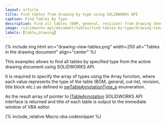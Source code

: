 ```yaml
---
layout: article
title: Find tables from drawing by type using SOLIDWORKS API
caption: Find Tables By Type
description: Find all tables (BOM, general, revision) from drawing sheets using SOLIDWORKS API
image: /solidworks-api/document/tables/find-tables-by-type/drawing-view-tables.png
labels: [table,drawing]
---
```

{% include img.html src="drawing-view-tables.png" width=250 alt="Tables in the drawing document" align="center" %}

This examples allows to find all tables by specified type from the active drawing document using SOLIDWORKS API.

It is required to specify the array of types using the Array function, where each value represents the type of the table (BOM, general, cut-list, revision, title block etc.) as defined in [swTableAnnotationType_e](http://help.solidworks.com/2017/english/api/swconst/solidworks.interop.swconst~solidworks.interop.swconst.swtableannotationtype_e.html) enumeration.

As the result array of pointer to [ITableAnnotation](http://help.solidworks.com/2017/english/api/sldworksapi/SolidWorks.Interop.sldworks~SolidWorks.Interop.sldworks.ITableAnnotation.html) SOLIDWORKS API interface is returned and title of each table is output to the immediate window of VBA editor.

{% include_relative Macro.vba.codesnippet %}
